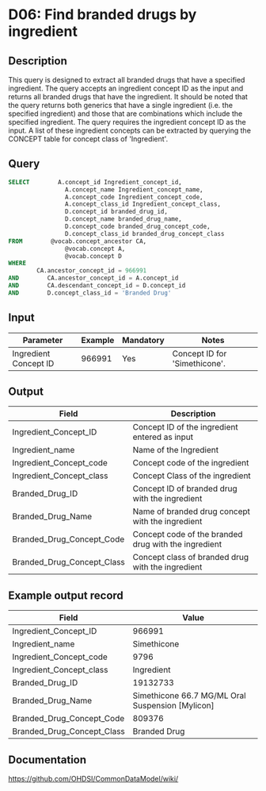 <!---
Group:drug
Name:D06 Find branded drugs by ingredient
Author:Patrick Ryan
CDM Version: 5.3
-->

# D06: Find branded drugs by ingredient

## Description
This query is designed to extract all branded drugs that have a specified ingredient. The query accepts an ingredient concept ID as the input and returns all branded drugs that have the ingredient. It should be noted that the query returns both generics that have a single ingredient (i.e. the specified ingredient) and those that are combinations which include the specified ingredient. The query requires the ingredient concept ID as the input. A list of these ingredient concepts can be extracted by querying the CONCEPT table for concept class of 'Ingredient'.

## Query
```sql
SELECT        A.concept_id Ingredient_concept_id,
                A.concept_name Ingredient_concept_name,
                A.concept_code Ingredient_concept_code,
                A.concept_class_id Ingredient_concept_class,
                D.concept_id branded_drug_id,
                D.concept_name branded_drug_name,
                D.concept_code branded_drug_concept_code,
                D.concept_class_id branded_drug_concept_class
FROM        @vocab.concept_ancestor CA,
                @vocab.concept A,
                @vocab.concept D
WHERE
        CA.ancestor_concept_id = 966991
AND        CA.ancestor_concept_id = A.concept_id
AND        CA.descendant_concept_id = D.concept_id
AND        D.concept_class_id = 'Branded Drug'

```

## Input

| Parameter |  Example |  Mandatory |  Notes |
| --- | --- | --- | --- |
|  Ingredient Concept ID |  966991 |  Yes | Concept ID for 'Simethicone'. |


## Output

| Field |  Description |
| --- | --- |
|  Ingredient_Concept_ID |  Concept ID of the ingredient entered as input |
|  Ingredient_name |  Name of the Ingredient |
|  Ingredient_Concept_code |  Concept code of the ingredient |
|  Ingredient_Concept_class |  Concept Class of the ingredient |
|  Branded_Drug_ID |  Concept ID of branded drug with the ingredient |
|  Branded_Drug_Name |  Name of branded drug concept with the ingredient |
|  Branded_Drug_Concept_Code |  Concept code of the branded drug with the ingredient |
|  Branded_Drug_Concept_Class |  Concept class of branded drug with the ingredient |

## Example output record

|  Field |  Value |
| --- | --- |
|  Ingredient_Concept_ID |  966991 |
|  Ingredient_name |  Simethicone |
|  Ingredient_Concept_code |  9796 |
|  Ingredient_Concept_class |  Ingredient |
|  Branded_Drug_ID |  19132733 |
|  Branded_Drug_Name |  Simethicone 66.7 MG/ML Oral Suspension [Mylicon] |
|  Branded_Drug_Concept_Code |  809376 |
|  Branded_Drug_Concept_Class |  Branded Drug |


## Documentation
https://github.com/OHDSI/CommonDataModel/wiki/

